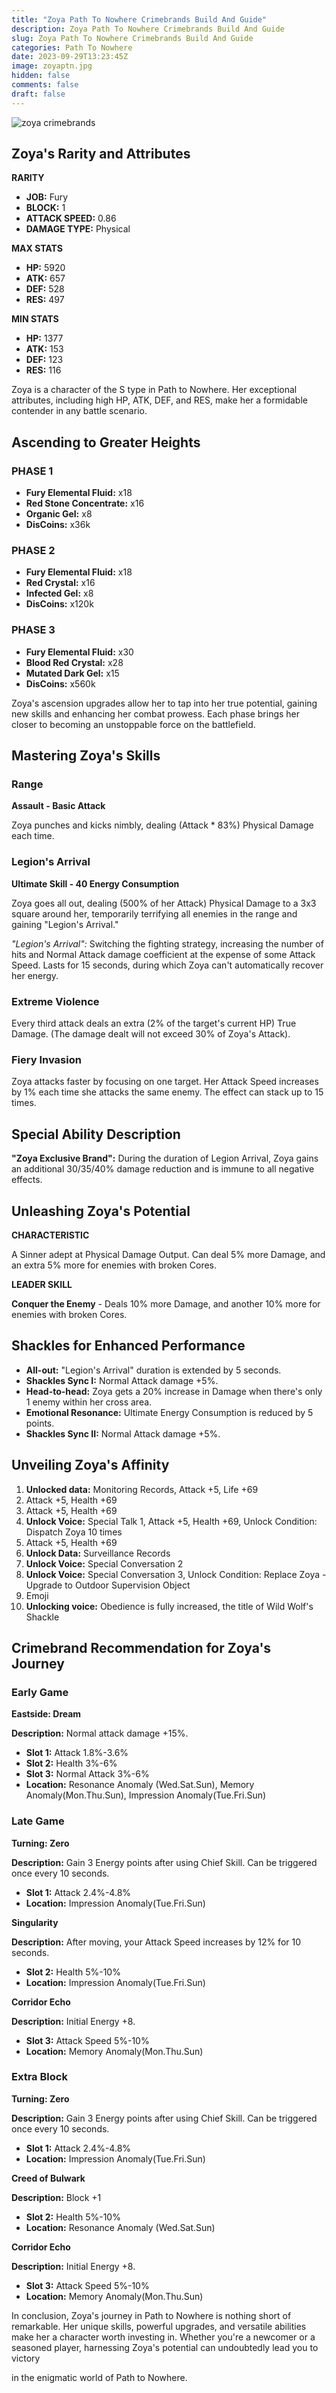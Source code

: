 ```yaml
---
title: "Zoya Path To Nowhere Crimebrands Build And Guide"
description: Zoya Path To Nowhere Crimebrands Build And Guide
slug: Zoya Path To Nowhere Crimebrands Build And Guide
categories: Path To Nowhere
date: 2023-09-29T13:23:45Z
image: zoyaptn.jpg
hidden: false
comments: false
draft: false
---
```


![zoya crimebrands](zoyaptn.jpg)

## Zoya's Rarity and Attributes

**RARITY**

- **JOB:** Fury
- **BLOCK:** 1
- **ATTACK SPEED:** 0.86
- **DAMAGE TYPE:** Physical

**MAX STATS**

- **HP:** 5920
- **ATK:** 657
- **DEF:** 528
- **RES:** 497

**MIN STATS**

- **HP:** 1377
- **ATK:** 153
- **DEF:** 123
- **RES:** 116

Zoya is a character of the S type in Path to Nowhere. Her exceptional attributes, including high HP, ATK, DEF, and RES, make her a formidable contender in any battle scenario.

## Ascending to Greater Heights

### PHASE 1

- **Fury Elemental Fluid:** x18
- **Red Stone Concentrate:** x16
- **Organic Gel:** x8
- **DisCoins:** x36k

### PHASE 2

- **Fury Elemental Fluid:** x18
- **Red Crystal:** x16
- **Infected Gel:** x8
- **DisCoins:** x120k

### PHASE 3

- **Fury Elemental Fluid:** x30
- **Blood Red Crystal:** x28
- **Mutated Dark Gel:** x15
- **DisCoins:** x560k

Zoya's ascension upgrades allow her to tap into her true potential, gaining new skills and enhancing her combat prowess. Each phase brings her closer to becoming an unstoppable force on the battlefield.

## Mastering Zoya's Skills

### Range

**Assault - Basic Attack**

Zoya punches and kicks nimbly, dealing (Attack * 83%) Physical Damage each time.

### Legion's Arrival

**Ultimate Skill - 40 Energy Consumption**

Zoya goes all out, dealing (500% of her Attack) Physical Damage to a 3x3 square around her, temporarily terrifying all enemies in the range and gaining "Legion's Arrival."

_"Legion's Arrival":_ Switching the fighting strategy, increasing the number of hits and Normal Attack damage coefficient at the expense of some Attack Speed. Lasts for 15 seconds, during which Zoya can't automatically recover her energy.

### Extreme Violence

Every third attack deals an extra (2% of the target's current HP) True Damage. (The damage dealt will not exceed 30% of Zoya's Attack).

### Fiery Invasion

Zoya attacks faster by focusing on one target. Her Attack Speed increases by 1% each time she attacks the same enemy. The effect can stack up to 15 times.

## Special Ability Description

**"Zoya Exclusive Brand":** During the duration of Legion Arrival, Zoya gains an additional 30/35/40% damage reduction and is immune to all negative effects.

## Unleashing Zoya's Potential

**CHARACTERISTIC**

A Sinner adept at Physical Damage Output. Can deal 5% more Damage, and an extra 5% more for enemies with broken Cores.

**LEADER SKILL**

**Conquer the Enemy** - Deals 10% more Damage, and another 10% more for enemies with broken Cores.

## Shackles for Enhanced Performance

- **All-out:** "Legion's Arrival" duration is extended by 5 seconds.
- **Shackles Sync I:** Normal Attack damage +5%.
- **Head-to-head:** Zoya gets a 20% increase in Damage when there's only 1 enemy within her cross area.
- **Emotional Resonance:** Ultimate Energy Consumption is reduced by 5 points.
- **Shackles Sync II:** Normal Attack damage +5%.

## Unveiling Zoya's Affinity

1. **Unlocked data:** Monitoring Records, Attack +5, Life +69
2. Attack +5, Health +69
3. Attack +5, Health +69
4. **Unlock Voice:** Special Talk 1, Attack +5, Health +69, Unlock Condition: Dispatch Zoya 10 times
5. Attack +5, Health +69
6. **Unlock Data:** Surveillance Records
7. **Unlock Voice:** Special Conversation 2
8. **Unlock Voice:** Special Conversation 3, Unlock Condition: Replace Zoya - Upgrade to Outdoor Supervision Object
9. Emoji
10. **Unlocking voice:** Obedience is fully increased, the title of Wild Wolf's Shackle

## Crimebrand Recommendation for Zoya's Journey

### Early Game

**Eastside: Dream**

**Description:** Normal attack damage +15%.

- **Slot 1:** Attack 1.8%-3.6%
- **Slot 2:** Health 3%-6%
- **Slot 3:** Normal Attack 3%-6%
- **Location:** Resonance Anomaly (Wed.Sat.Sun), Memory Anomaly(Mon.Thu.Sun), Impression Anomaly(Tue.Fri.Sun)

### Late Game

**Turning: Zero**

**Description:** Gain 3 Energy points after using Chief Skill. Can be triggered once every 10 seconds.

- **Slot 1:** Attack 2.4%-4.8%
- **Location:** Impression Anomaly(Tue.Fri.Sun)

**Singularity**

**Description:** After moving, your Attack Speed increases by 12% for 10 seconds.

- **Slot 2:** Health 5%-10%
- **Location:** Impression Anomaly(Tue.Fri.Sun)

**Corridor Echo**

**Description:** Initial Energy +8.

- **Slot 3:** Attack Speed 5%-10%
- **Location:** Memory Anomaly(Mon.Thu.Sun)

### Extra Block

**Turning: Zero**

**Description:** Gain 3 Energy points after using Chief Skill. Can be triggered once every 10 seconds.

- **Slot 1:** Attack 2.4%-4.8%
- **Location:** Impression Anomaly(Tue.Fri.Sun)

**Creed of Bulwark**

**Description:** Block +1

- **Slot 2:** Health 5%-10%
- **Location:** Resonance Anomaly (Wed.Sat.Sun)

**Corridor Echo**

**Description:** Initial Energy +8.

- **Slot 3:** Attack Speed 5%-10%
- **Location:** Memory Anomaly(Mon.Thu.Sun)

In conclusion, Zoya's journey in Path to Nowhere is nothing short of remarkable. Her unique skills, powerful upgrades, and versatile abilities make her a character worth investing in. Whether you're a newcomer or a seasoned player, harnessing Zoya's potential can undoubtedly lead you to victory

 in the enigmatic world of Path to Nowhere.